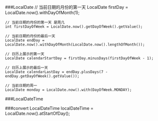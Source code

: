 ###LocalDate
    // 当前日期的月份的第一天
    LocalDate firstDay = LocalDate.now().withDayOfMonth(1);

    // 当前日期的月份的第一天 是周几
    int firstDayOfWeek = LocalDate.now().getDayOfWeek().getValue();

    // 当前日期的月份的最后一天
    LocalDate endDay = LocalDate.now().withDayOfMonth(LocalDate.now().lengthOfMonth());

    // 日历上展示的第一天
    LocalDate calendarStartDay = firstDay.minusDays(firstDayOfWeek - 1);

    // 日历上展示的最后一天
    LocalDate calendarLastDay = endDay.plusDays(7 - endDay.getDayOfWeek().getValue());

    // 当前日期的周一
    LocalDate monday = LocalDate.now().with(DayOfWeek.MONDAY);
	
	
###LocalDateTime


	
###convert
	LocalDateTime localDateTime = LocalDate.now().atStartOfDay();	
